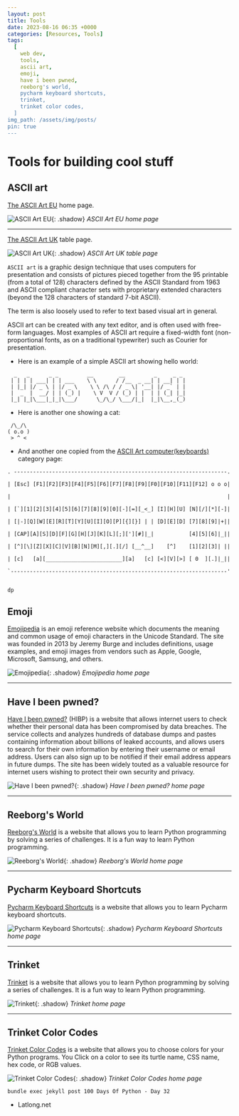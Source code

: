 ```yaml
---
layout: post
title: Tools
date: 2023-08-16 06:35 +0000
categories: [Resources, Tools]
tags:
  [
    web dev,
    tools,
    ascii art,
    emoji,
    have i been pwned,
    reeborg's world,
    pycharm keyboard shortcuts,
    trinket,
    trinket color codes,
  ]
img_path: /assets/img/posts/
pin: true
---
```


# Tools for building cool stuff

## ASCII art

<a href="https://www.asciiart.eu/" target="_blank">The ASCII Art EU</a> home page.

![ASCII Art EU](ascii-eu.png){: .shadow}
_ASCII Art EU home page_

---

<a href="https://www.ascii.co.uk/art" target="_blank">The ASCII Art UK</a> table page.

![ASCII Art UK](ascii-uk.png){: .shadow}
_ASCII Art UK table page_

`ASCII art` is a graphic design technique that uses computers for presentation and consists of pictures pieced together from the 95 printable (from a total of 128) characters defined by the ASCII Standard from 1963 and ASCII compliant character sets with proprietary extended characters (beyond the 128 characters of standard 7-bit ASCII).

The term is also loosely used to refer to text based visual art in general.

ASCII art can be created with any text editor, and is often used with free-form languages.
Most examples of ASCII art require a fixed-width font (non-proportional fonts, as on a traditional typewriter) such as Courier for presentation.

- Here is an example of a simple ASCII art showing hello world:

```
  _   _      _ _         __        __         _     _ _
 | | | | ___| | | ___    \ \      / /__  _ __| | __| | |
 | |_| |/ _ \ | |/ _ \    \ \ /\ / / _ \| '__| |/ _` | |
 |  _  |  __/ | | (_) |    \ V  V / (_) | |  | | (_| |_|
 |_| |_|\___|_|_|\___/      \_/\_/ \___/|_|  |_|\__,_(_)
```

- Here is another one showing a cat:

```
 /\_/\
( o.o )
 > ^ <
```

- And another one copied from the <a href="https://www.asciiart.eu/computers/keyboards" target="_blank">ASCII Art computer(keyboards)</a> category page:

```
. -------------------------------------------------------------------.

| [Esc] [F1][F2][F3][F4][F5][F6][F7][F8][F9][F0][F10][F11][F12] o o o|

|                                                                    |

| [`][1][2][3][4][5][6][7][8][9][0][-][=][_<_] [I][H][U] [N][/][*][-]|

| [|-][Q][W][E][R][T][Y][U][I][O][P][{][}] | | [D][E][D] [7][8][9]|+||

| [CAP][A][S][D][F][G][H][J][K][L][;]['][#]|_|           [4][5][6]|_||

| [^][\][Z][X][C][V][B][N][M][,][.][/] [__^__]    [^]    [1][2][3]| ||

| [c]   [a][________________________][a]   [c] [<][V][>] [ 0  ][.]|_||

`--------------------------------------------------------------------'

                                                                          dp
```

## Emoji

<a href="https://emojipedia.org/" target="_blank">Emojipedia</a> is an emoji reference website which documents the meaning and common usage of emoji characters in the Unicode Standard. The site was founded in 2013 by Jeremy Burge and includes definitions, usage examples, and emoji images from vendors such as Apple, Google, Microsoft, Samsung, and others.

![Emojipedia](emojipedia.png){: .shadow}
_Emojipedia home page_

---

## Have I been pwned?

<a href="https://haveibeenpwned.com/" target="_blank">Have I been pwned?</a> (HIBP) is a website that allows internet users to check whether their personal data has been compromised by data breaches. The service collects and analyzes hundreds of database dumps and pastes containing information about billions of leaked accounts, and allows users to search for their own information by entering their username or email address. Users can also sign up to be notified if their email address appears in future dumps. The site has been widely touted as a valuable resource for internet users wishing to protect their own security and privacy.

![Have I been pwned?](haveibeenpwned.png){: .shadow}
_Have I been pwned? home page_

---

## Reeborg's World

<a href="https://reeborg.ca/reeborg.html?lang=en&mode=python&menu=worlds%2Fmenus%2Freeborg_intro_en.json&name=Alone&url=worlds%2Ftutorial_en%2Falone.json#" target="_blank">Reeborg's World</a> is a website that allows you to learn Python programming by solving a series of challenges. It is a fun way to learn Python programming.

![Reeborg's World](reeborgs-world.png){: .shadow}
_Reeborg's World home page_

---

## Pycharm Keyboard Shortcuts

<a href="https://www.jetbrains.com/help/pycharm/mastering-keyboard-shortcuts.html" target="_blank">Pycharm Keyboard Shortcuts</a> is a website that allows you to learn Pycharm keyboard shortcuts.

![Pycharm Keyboard Shortcuts](pycharm.png){: .shadow}
_Pycharm Keyboard Shortcuts home page_

---

## Trinket

<a href="https://trinket.io/" target="_blank">Trinket</a> is a website that allows you to learn Python programming by solving a series of challenges. It is a fun way to learn Python programming.

![Trinket](trinket-home.png){: .shadow}
_Trinket home page_

---

## Trinket Color Codes

<a href="https://trinket.io/docs/colors" target="_blank">Trinket Color Codes</a> is a website that allows you to choose colors for your Python programs. You Click on a color to see its turtle name, CSS name, hex code, or RGB values.

![Trinket Color Codes](trinket.png){: .shadow}
_Trinket Color Codes home page_

`bundle exec jekyll post 100 Days Of Python - Day 32`

- Latlong.net
